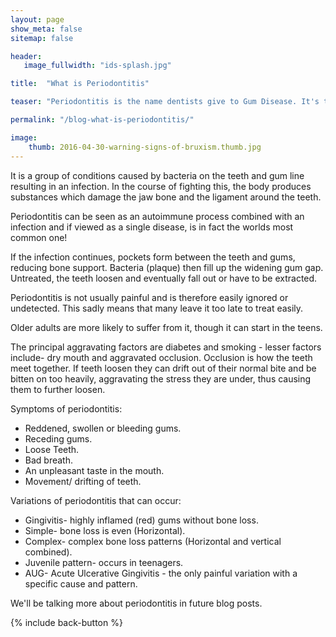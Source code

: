```yaml
---
layout: page
show_meta: false
sitemap: false

header:
   image_fullwidth: "ids-splash.jpg"

title:  "What is Periodontitis"

teaser: "Periodontitis is the name dentists give to Gum Disease. It's the World's most common disease and it is usually painless." 

permalink: "/blog-what-is-periodontitis/"

image:
    thumb: 2016-04-30-warning-signs-of-bruxism.thumb.jpg
---
```



It is a group of conditions caused by bacteria on the teeth and gum line resulting in an infection. In the course of fighting this, the body produces substances which damage the jaw bone and the ligament around the teeth.

Periodontitis can be seen as an autoimmune process combined with an infection and if viewed as a single disease, is in fact the worlds most common one!

If the infection continues, pockets form between the teeth and gums, reducing bone support. Bacteria (plaque) then fill up the widening gum gap. Untreated, the teeth loosen and eventually fall out or have to be extracted.

Periodontitis is not usually painful and is therefore easily ignored or undetected. This sadly means that many leave it too late to treat easily.

Older adults are more likely to suffer from it, though it can start in the teens.

The principal aggravating factors are diabetes and smoking - lesser factors include- dry mouth and aggravated occlusion. Occlusion is how the teeth meet together. If teeth loosen they can drift out of their normal bite and be bitten on too heavily, aggravating the stress they are under, thus causing them to further loosen.

Symptoms of periodontitis:

+ Reddened, swollen or bleeding gums.
+ Receding gums.
+ Loose Teeth.
+ Bad breath.
+ An unpleasant taste in the mouth.
+ Movement/ drifting of teeth.

Variations of periodontitis that can occur:

+ Gingivitis- highly inflamed (red) gums without bone loss.
+ Simple- bone loss is even (Horizontal).
+ Complex- complex bone loss patterns (Horizontal and vertical combined).
+ Juvenile pattern- occurs in teenagers.
+ AUG- Acute Ulcerative Gingivitis - the only painful variation with a specific cause and pattern.

We'll be talking more about periodontitis in future blog posts.

  {% include back-button %}

